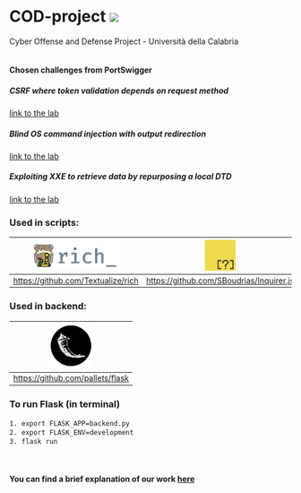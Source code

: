 # COD-project <a href="https://hits.seeyoufarm.com"><img src="https://hits.seeyoufarm.com/api/count/incr/badge.svg?url=https%3A%2F%2Fgithub.com%2Fgiadagabriele%2FCOD-project&count_bg=%233D79C8&title_bg=%23BBBBBB&icon=&icon_color=%23E7E7E7&title=hits&edge_flat=false"/></a>
Cyber Offense and Defense Project - Università della Calabria <br><br>
<br> **Chosen challenges from PortSwigger**
##### CSRF where token validation depends on request method
<a href="https://portswigger.net/web-security/csrf/bypassing-token-validation/lab-token-validation-depends-on-request-method">link to the lab</a>
##### Blind OS command injection with output redirection
<a href="https://portswigger.net/web-security/os-command-injection/lab-blind-output-redirection">link to the lab</a>
##### Exploiting XXE to retrieve data by repurposing a local DTD
<a href="https://portswigger.net/web-security/xxe/blind/lab-xxe-trigger-error-message-by-repurposing-local-dtd">link to the lab</a>

### Used in scripts:
<img src="https://github.com/giadagabriele/COD-project/blob/main/README/rich.png" height="50px"/>  | <img src="https://github.com/giadagabriele/COD-project/blob/main/README/inquirer.png" height="55px"/> | <img src="https://github.com/giadagabriele/COD-project/blob/main/README/typer.png" height="40px"/> |
:---: | :---: | :---:
https://github.com/Textualize/rich | https://github.com/SBoudrias/Inquirer.js | https://github.com/tiangolo/typer

### Used in backend:
<img src="https://github.com/giadagabriele/COD-project/blob/main/README/flask.png"  height="80px"/> |
| :---: | 
https://github.com/pallets/flask |

### To run Flask (in terminal)
```shell
1. export FLASK_APP=backend.py    
2. export FLASK_ENV=development
3. flask run
```
<br>

#### You can find a brief explanation of our work <a href="https://github.com/giadagabriele/COD-project/blob/main/COD-project_presentation.pdf">here</a>
